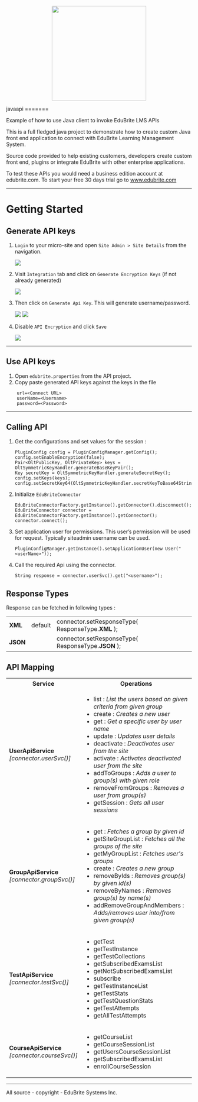 
<p align="center">
<img src="https://www.edubrite.com/oltpublish/static/assets/eb-img/eb-new-logo.png" width="256">
</p>
javaapi
=======

Example of how to use Java client to invoke EduBrite LMS APIs

This is a full fledged java project to demonstrate how to create 
custom Java front end application to connect with EduBrite Learning Management System. 


Source code provided to help existing customers, developers create custom front end, plugins or integrate 
EduBrite with other enterprise applications.

To test these APIs you would need a business edition account at edubrite.com. To start your free 30 days trial go to www.edubrite.com

-----
Getting Started
===============

Generate API keys
-----------------

 1. `Login` to your micro-site and open  `Site Admin > Site Details` from the navigation.

     <img src="https://github.com/edubrite/javaapi/blob/features/api-improvements/Readme/1.jpg">

 2. Visit `Integration` tab and click on `Generate Encryption Keys` (if not already generated) 

    <img src="https://github.com/edubrite/javaapi/blob/features/api-improvements/Readme/2.jpg">

 3. Then click on `Generate Api Key`. This will generate username/password.

    <img src="https://github.com/edubrite/javaapi/blob/features/api-improvements/Readme/3.1.jpg">

    <img src="https://github.com/edubrite/javaapi/blob/features/api-improvements/Readme/3.2.jpg">

 4. Disable `API Encryption` and click `Save`

    <img src="https://github.com/edubrite/javaapi/blob/features/api-improvements/Readme/4.1.jpg">


-----
Use API keys
------------

1. Open `edubrite.properties` from the API project.
2.  Copy paste generated API keys against the keys in the file
```
    url=<Connect URL>
    userName=<Username>
    password=<Password>
```

-----

Calling API
-----------

 1. Get the configurations and set values for the session :
 
    ```
    PluginConfig config = PluginConfigManager.getConfig();
    config.setEnableEncryption(false);
    Pair<OltPublicKey, OltPrivateKey> keys = OltSymmetricKeyHandler.generateBaseKeyPair();
    Key secretKey = OltSymmetricKeyHandler.generateSecretKey();
    config.setKeys(keys);
    config.setSecretKey64(OltSymmetricKeyHandler.secretKeyToBase64String(secretKey));
    ```

 2. Initialize `EduBriteConnector` 
 
    ```
    EduBriteConnectorFactory.getInstance().getConnector().disconnect();
    EduBriteConnector connector = EduBriteConnectorFactory.getInstance().getConnector();
    connector.connect();
    ```
 3. Set application user for permissions. This user’s permission will be used for request.  Typically siteadmin username can be used.
 
    ```
    PluginConfigManager.getInstance().setApplicationUser(new User("<userName>"));
    ```
 4. Call the required Api using the connector.
 
    ```
    String response = connector.userSvc().get("<username>");
    ```

Response Types
-----------

Response can be fetched in following types :

<table>
<tr><td><b>XML</b></td><td>default</td><td>connector.setResponseType( ResponseType.<b>XML</b> );</td></tr>
<tr><td><b>JSON</b></td><td></td><td>connector.setResponseType( ResponseType.<b>JSON</b> );</td></tr>
</table>

API Mapping
-----------

<table>
<tr><th>Service</th><th>Operations</th></tr>
<tr>
<td>
<b>UserApiService</b>
<br/><i>[connector.userSvc()]</i>
</td>
<td>
<ul>
<li>list :  <i>List the users based on given criteria from given group</i></li>
<li>create :  <i>Creates a new user</i></li>
<li>get :  <i>Get a specific user by user name</i></li>
<li>update :  <i>Updates user details</i></li>
<li>deactivate :  <i>Deactivates user from the site</i></li>
<li>activate :  <i>Activates deactivated user from the site</i></li>
<li>addToGroups :  <i>Adds a user to group(s) with given role</i></li>
<li>removeFromGroups : <i>Removes a user from group(s)</i></li>
<li>getSession :  <i>Gets all user sessions</i></li>
</ul>		
</td>
</tr>

<tr>
<td>
<b>GroupApiService</b>
<br/><i>[connector.groupSvc()]</i>
</td>
<td>
<ul>
<li>get :  <i>Fetches a group by given id</i></li>
<li>getSiteGroupList :  <i>Fetches all the groups of the site</i></li>
<li>getMyGroupList :  <i>Fetches user's groups</i></li>
<li>create :  <i>Creates a new group</i></li>
<li>removeByIds :  <i>Removes group(s) by given id(s)</i></li>
<li>removeByNames :  <i>Removes group(s) by name(s)</i></li>
<li>addRemoveGroupAndMembers :  <i>Adds/removes user into/from given group(s)</i></li>
</ul>		
</td>
</tr>

<tr>
<td>
<b>TestApiService</b>
<br/><i>[connector.testSvc()]</i>
</td>
<td>
<ul>
<li>getTest</li>
<li>getTestInstance</li>
<li>getTestCollections</li>
<li>getSubscribedExamsList</li>
<li>getNotSubscribedExamsList</li>
<li>subscribe</li>
<li>getTestInstanceList</li>
<li>getTestStats</li>
<li>getTestQuestionStats</li>
<li>getTestAttempts</li>
<li>getAllTestAttempts</li>
</ul>		
</td>
</tr>

<tr>
<td>
<b>CourseApiService</b>
<br/><i>[connector.courseSvc()]</i>
</td>
<td>
<ul>
<li>getCourseList</li>
<li>getCourseSessionList</li>
<li>getUsersCourseSessionList</li>
<li>getSubscribedExamsList</li>
<li>enrollCourseSession</li>
</ul>		
</td>
</tr>

</table>

-----
All source - copyright - EduBrite Systems Inc.
